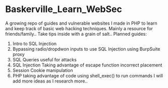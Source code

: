 # Baskerville_Learn_WebSec
A growing repo of guides and vulnerable websites I made in PHP to learn and keep track of basic web hacking techniques. Mainly a resource for friends/family.. Take tips inside with a grain of salt..
Planned guides: 
1. Intro to SQL Injection
2. Bypassing radio/dropdwon inputs to use SQL Injection using BurpSuite proxy
3. SQL Queries useful for attacks
4. SQL Injection Taking advantage of escape function incorrect placement
5. Session Cookie manipulation
6. PHP taking advantage of code using shell_exec() to run commands
I will add more ideas as I research more..
